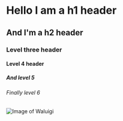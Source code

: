 # Hello I am a h1 header
## And I'm a h2 header
### Level three header
#### Level 4 header
##### And level 5
###### Finally level 6

![Image of Waluigi](https://upload.wikimedia.org/wikipedia/en/4/46/Waluigi.png)
